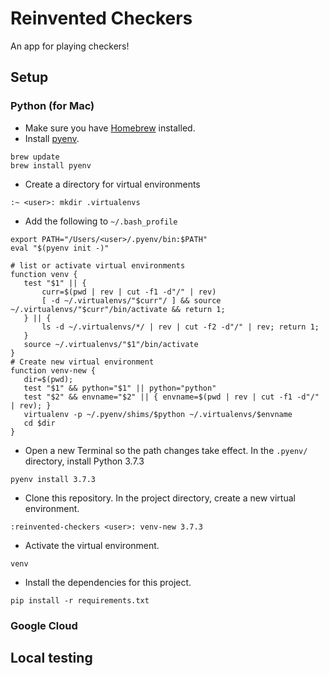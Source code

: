 # Reinvented Checkers

An app for playing checkers!

## Setup

### Python (for Mac)

- Make sure you have [Homebrew](https://brew.sh/) installed.
- Install [pyenv](https://github.com/pyenv/pyenv).

```
brew update
brew install pyenv
```

- Create a directory for virtual environments

```
:~ <user>: mkdir .virtualenvs
```

- Add the following to `~/.bash_profile`

```
export PATH="/Users/<user>/.pyenv/bin:$PATH"
eval "$(pyenv init -)"

# list or activate virtual environments
function venv {
   test "$1" || {
       curr=$(pwd | rev | cut -f1 -d"/" | rev)
       [ -d ~/.virtualenvs/"$curr"/ ] && source ~/.virtualenvs/"$curr"/bin/activate && return 1;
   } || {
       ls -d ~/.virtualenvs/*/ | rev | cut -f2 -d"/" | rev; return 1;
   }
   source ~/.virtualenvs/"$1"/bin/activate
}
# Create new virtual environment
function venv-new {
   dir=$(pwd);
   test "$1" && python="$1" || python="python"
   test "$2" && envname="$2" || { envname=$(pwd | rev | cut -f1 -d"/" | rev); }
   virtualenv -p ~/.pyenv/shims/$python ~/.virtualenvs/$envname
   cd $dir
}
```

- Open a new Terminal so the path changes take effect. In the `.pyenv/` directory, install Python 3.7.3

```
pyenv install 3.7.3
```

- Clone this repository. In the project directory, create a new virtual environment.

```
:reinvented-checkers <user>: venv-new 3.7.3
```

- Activate the virtual environment.

```
venv
```

- Install the dependencies for this project.

```
pip install -r requirements.txt
```

### Google Cloud

## Local testing
